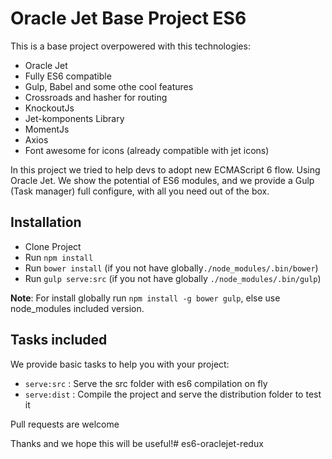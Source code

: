 # Oracle Jet Base Project ES6

This is a base project overpowered with this technologies:

* Oracle Jet
* Fully ES6 compatible
* Gulp, Babel and some othe cool features
* Crossroads and hasher for routing
* KnockoutJs
* Jet-komponents Library
* MomentJs
* Axios
* Font awesome for icons (already compatible with jet icons)

In this project we tried to help devs to adopt new ECMAScript 6 flow. Using Oracle Jet. We show the potential of ES6 modules, and we provide a Gulp (Task manager) full configure, with all you need out of the box.

## Installation

* Clone Project
* Run `npm install`
* Run `bower install` (if you not have globally`./node_modules/.bin/bower`)
* Run `gulp serve:src` (if you not have globally `./node_modules/.bin/gulp`)

**Note**: For install globally run `npm install -g bower gulp`, else use node_modules included version.

## Tasks included

We provide basic tasks to help you with your project:

* `serve:src` : Serve the src folder with es6 compilation on fly
* `serve:dist` : Compile the project and serve the distribution folder to test it

Pull requests are welcome

Thanks and we hope this will be useful!# es6-oraclejet-redux

